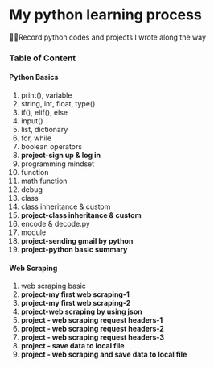 # My python learning process
:woman_technologist:Record python codes and projects I wrote along the way

### Table of Content

#### Python Basics
1. print(), variable
2. string, int, float, type()
3. if(), elif(), else
4. input()
5. list, dictionary
6. for, while
7. boolean operators
8. **project-sign up & log in**
9. programming mindset
10. function
11. math function
12. debug
13. class
14. class inheritance & custom
15. **project-class inheritance & custom**
16. encode & decode.py
17. module
18. **project-sending gmail by python**
19. **project-python basic summary**

#### Web Scraping
1. web scraping basic
2. **project-my first web scraping-1**
3. **project-my first web scraping-2**
4. **project-web scraping by using json**
5. **project - web scraping request headers-1**
6. **project - web scraping request headers-2**
7. **project - web scraping request headers-3**
8. **project - save data to local file**
9. **project - web scraping and save data to local file**